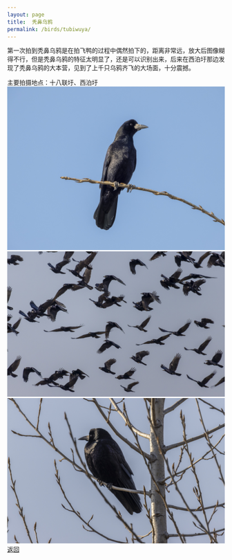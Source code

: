 ```yaml
---
layout: page
title: 	秃鼻乌鸦
permalink: /birds/tubiwuya/
---
```

第一次拍到秃鼻乌鸦是在拍飞鸭的过程中偶然拍下的，距离非常远，放大后图像糊得不行，但是秃鼻乌鸦的特征太明显了，还是可以识别出来，后来在西泊圩那边发现了秃鼻乌鸦的大本营，见到了上千只乌鸦齐飞的大场面，十分震撼。

主要拍摄地点：十八联圩、西泊圩
![](../picture/秃鼻乌鸦/DSCN0601-NRW_DxO_DeepPRIMEXD.jpg)
![](../picture/秃鼻乌鸦/0U9A4511-CR3_DxO_DeepPRIMEXD.jpg)
![](../picture/秃鼻乌鸦/0U9A4601-CR3_DxO_DeepPRIMEXD.jpg)
[返回](../../)
